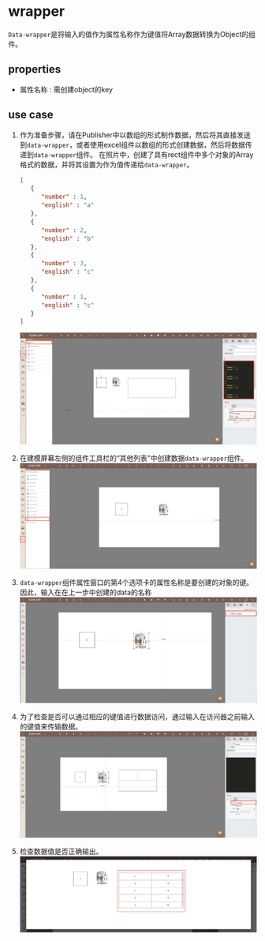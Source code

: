# wrapper
`Data-wrapper`是将输入的值作为属性名称作为键值将Array数据转换为Object的组件。
## properties
- 属性名称 : 需创建object的key
## use case 

1. 作为准备步骤，请在Publisher中以数组的形式制作数据，然后将其直接发送到`data-wrapper`，或者使用excel组件以数组的形式创建数据，然后将数据传递到`data-wrapper`组件。
   在照片中，创建了具有rect组件中多个对象的Array格式的数据，并将其设置为作为值传递给`data-wrapper`。
   ```json
   [
      {
         "number" : 1,
         "english" : "a"
      },
      {
         "number" : 2,
         "english" : "b"
      },
      {
         "number" : 3,
         "english" : "c"
      },
      {
         "number" : 1,
         "english" : "c"
      }
   ]
   ```
   ![array 형식 데이터][data_wrapper_1]

2. 在建模屏幕左侧的组件工具栏的“其他列表”中创建数据`data-wrapper`组件。
   ![data wrapper 컴포넌트 생성][data_wrapper_2]

3. `data-wrapper`组件属性窗口的第4个选项卡的属性名称是要创建的对象的键。
   因此，输入在在上一步中创建的data的名称
   ![data wrapper의 key 값 입력][data_wrapper_3]

4. 为了检查是否可以通过相应的键值进行数据访问，通过输入在访问器之前输入的键值来传输数据。
   ![data wrapper key 값 확인][data_wrapper_4]

5. 检查数据值是否正确输出。
   ![data wrapper 출력 확인][data_wrapper_5]

[data_wrapper_1]: ../images/data_wrapper_1.png
[data_wrapper_2]: ../images/data_wrapper_2.png
[data_wrapper_3]: ../images/data_wrapper_3.png
[data_wrapper_4]: ../images/data_wrapper_4.png
[data_wrapper_5]: ../images/data_wrapper_5.png
